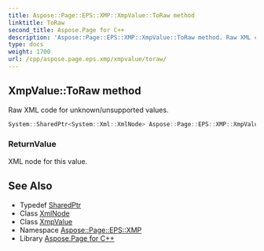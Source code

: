 ```yaml
---
title: Aspose::Page::EPS::XMP::XmpValue::ToRaw method
linktitle: ToRaw
second_title: Aspose.Page for C++
description: 'Aspose::Page::EPS::XMP::XmpValue::ToRaw method. Raw XML code for unknown/unsupported values in C++.'
type: docs
weight: 1700
url: /cpp/aspose.page.eps.xmp/xmpvalue/toraw/
---
```

## XmpValue::ToRaw method


Raw XML code for unknown/unsupported values.

```cpp
System::SharedPtr<System::Xml::XmlNode> Aspose::Page::EPS::XMP::XmpValue::ToRaw()
```


### ReturnValue

XML node for this value.

## See Also

* Typedef [SharedPtr](../../../system/sharedptr/)
* Class [XmlNode](../../../system.xml/xmlnode/)
* Class [XmpValue](../)
* Namespace [Aspose::Page::EPS::XMP](../../)
* Library [Aspose.Page for C++](../../../)
